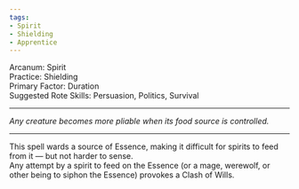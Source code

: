 ```yaml
---
tags:
- Spirit
- Shielding
- Apprentice
---
```


Arcanum: Spirit\
Practice: Shielding\
Primary Factor: Duration\
Suggested Rote Skills: Persuasion, Politics, Survival

---

_Any creature becomes more pliable when its food source is controlled._

---

This spell wards a source of Essence, making it difficult for spirits to feed from it — but not harder to sense.\
Any attempt by a spirit to feed on the Essence (or a mage, werewolf, or other being to siphon the Essence) provokes a Clash of Wills.